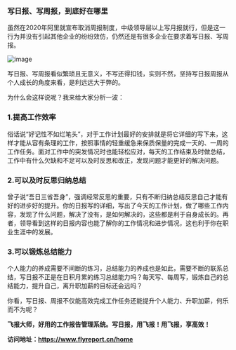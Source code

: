 ### 写日报、写周报，到底好在哪里
虽然在2020年阿里就宣布取消周报制度，中级领导层以上写月报就行，但是这一行为并没有引起其他企业的纷纷效仿，仍然还是有很多企业在要求着写日报、写周报。

![image](https://user-images.githubusercontent.com/111840061/187605683-58a586e6-454f-412a-a07a-4f3e90a9129f.png)

写日报、写周报看似繁琐且无意义，不写还得扣钱，实则不然，坚持写日报周报从个人成长的角度来看，是利远远大于弊的。

为什么会这样说呢？我来给大家分析一波：

### 1.提高工作效率

俗话说“好记性不如烂笔头”，对于工作计划最好的安排就是将它详细的写下来，这样才能从容有条理的工作，按照事情的轻重缓急来保质保量的完成一天的、一周的工作任务。面对工作中的突发情况时也能轻松应对，每天的工作结束及时做总结，工作中有什么欠缺和不足可以及时反思和改正，发现问题才能更好的解决问题。

### 2.可以及时反思归纳总结

曾子说“吾日三省吾身”，强调经常反思的重要，只有不断归纳总结反思自己才能有好的进步好的提升。你的日报写的详细，写出了今天的工作计划，做了哪些工作内容，发现了什么问题，解决了没有，是如何解决的，这些都是利于自身成长的。再者，领导看到这样的日报内容也能了解你的工作情况和进步情况，这也利于你在职业生涯中的发展。

### 3.可以锻炼总结能力

个人能力的养成需要不间断的练习，总结能力的养成也是如此，需要不断的联系总结，写日报不正是在日积月累的练习总结能力吗？每天写、每周写，锻炼自己的总结能力，提升自己，离升职加薪的目标还会远吗？

你看，写日报、周报不仅能高效完成工作任务还能提升个人能力、升职加薪，何乐而不为呢？

 **飞报大师，好用的工作报告管理系统。写日报，用飞报！用飞报，享高效！** 

 **访问地址：https://www.flyreport.cn/home** 
